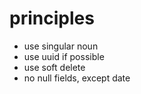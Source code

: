 # principles

- use singular noun
- use uuid if possible
- use soft delete
- no null fields, except date
